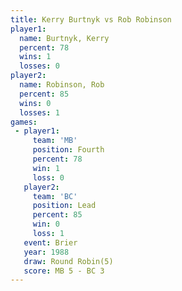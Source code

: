 ```yaml
---
title: Kerry Burtnyk vs Rob Robinson
player1:              
  name: Burtnyk, Kerry
  percent: 78         
  wins: 1             
  losses: 0           
player2:              
  name: Robinson, Rob 
  percent: 85         
  wins: 0             
  losses: 1           
games:
 - player1:          
     team: 'MB'      
     position: Fourth
     percent: 78     
     win: 1          
     loss: 0         
   player2:        
     team: 'BC'    
     position: Lead
     percent: 85   
     win: 0        
     loss: 1       
   event: Brier        
   year: 1988          
   draw: Round Robin(5)
   score: MB 5 - BC 3  
---
```

